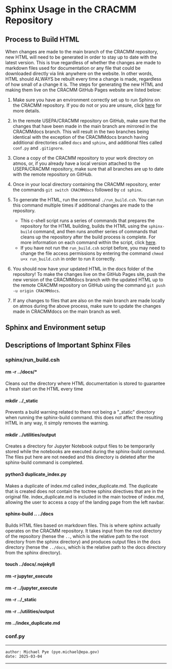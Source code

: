 # Sphinx Usage in the CRACMM Repository 

## Process to Build HTML
When changes are made to the main branch of the CRACMM repository, new HTML will need to be generated in order to stay up to date with the latest version. This is true regardless of whether the changes are made to markdown files used for documentation or any file that could be downloaded directly via link anywhere on the website. In other words, HTML should ALWAYS be rebuilt every time a change is made, regardless of how small of a change it is. The steps for generating the new HTML and making them live on the CRACMM GitHub Pages website are listed below:  

1. Make sure you have an environment correctly set up to run Sphinx on the CRACMM repository. If you do not or you are unsure, click [here](#sphinx-and-environment-setup) for more details.

2. In the remote USEPA/CRACMM repository on GitHub, make sure that the changes that have been made in the main branch are mirrored in the CRACMMdocs branch. This will result in the two branches being identical with the exception of the CRACMMdocs branch having additional directories called `docs` and `sphinx`, and additional files called `conf.py` and `.gitignore`.  

3. Clone a copy of the CRACMM repository to your work directory on atmos, or, if you already have a local version attached to the USEPA/CRACMM repository, make sure that all branches are up to date with the remote repository on GitHub.

4. Once in your local directory containing the CRACMM repository, enter the commands `git switch CRACMMdocs` followed by `cd sphinx`.

5. To generate the HTML, run the command `./run_build.csh`. You can run this command multiple times if additional changes are made to the repository.
    * This c-shell script runs a series of commands that prepares the repository for the HTML building, builds the HTML using the `sphinx-build` command, and then runs another series of commands that cleans up the repository after the build process is complete. For more information on each command within the script, click [here](#sphinxrun_buildcsh).
    * If you have not run the `run_build.csh` script before, you may need to change the file access permissions by entering the command `chmod u+x run_build.csh` in order to run it correctly.

6. You should now have your updated HTML in the docs folder of the repository! To make the changes live on the GitHub Pages site, push the new version of the CRACMMdocs branch with the updated HTML up to the remote CRACMM repository on GitHub using the command `git push -u origin CRACMMdocs`.

7. If any changes to files that are also on the main branch are made locally on atmos during the above process, make sure to update the changes made in CRACMMdocs on the main branch as well.


## Sphinx and Environment setup


## Descriptions of Important Sphinx Files

### sphinx/run_build.csh

#### rm -r ../docs/*
Cleans out the directory where HTML documentation is stored to guarantee a fresh start on the HTML every time

#### mkdir ../_static
Prevents a build warning related to there not being a "_static" directory when running the sphinx-build command. this does not affect the resulting HTML in any way, it simply removes the warning.

#### mkdir ../utilities/output
Creates a directory for Jupyter Notebook output files to be temporarily stored while the notebooks are executed during the sphinx-build command. The files put here are not needed and this directory is deleted after the sphinx-build command is completed.

#### python3 duplicate_index.py    
Makes a duplicate of index.md called index_duplicate.md. The duplicate that is created does not contain the toctree sphinx directives that are in the original file. index_duplicate.md is included in the main toctree of index.md, allowing the user to access a copy of the landing page from the left navbar.

#### sphinx-build .. ../docs    
Builds HTML files based on markdown files. This is where sphinx actually operates on the CRACMM repository. It takes input from the root directory of the repsoitory (hense the `..`, which is the relative path to the root directory from the sphinx directory) and produces output files in the docs directory (hense the `../docs`, which is the relative path to the docs directory from the sphinx directory).

#### touch ../docs/.nojekyll


#### rm -r  jupyter_execute


#### rm -r ../jupyter_execute


#### rm -r ../_static


#### rm -r ../utilities/output


#### rm ../index_duplicate.md


### conf.py



---
    author: Michael Pye (pye.michael@epa.gov)
    date: 2025-03-04
---